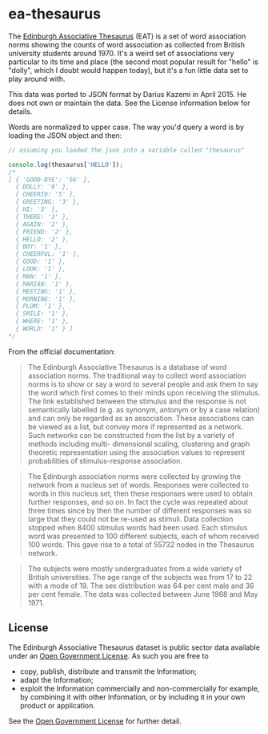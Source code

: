 # ea-thesaurus

The [Edinburgh Associative Thesaurus](http://www.eat.rl.ac.uk/) (EAT) is a set of word association norms showing the counts of word association as collected from British university students around 1970. It's a weird set of associations very particular to its time and place (the second most popular result for "hello" is "dolly", which I doubt would happen today), but it's a fun little data set to play around with.

This data was ported to JSON format by Darius Kazemi in April 2015. He does not own or maintain the data. See the License information below for details.

Words are normalized to upper case. The way you'd query a word is by loading the JSON object and then:

```javascript
// assuming you loaded the json into a variable called "thesaurus"

console.log(thesaurus['HELLO']);
/*
[ { 'GOOD-BYE': '56' },
  { DOLLY: '8' },
  { CHEERIO: '5' },
  { GREETING: '3' },
  { HI: '3' },
  { THERE: '3' },
  { AGAIN: '2' },
  { FRIEND: '2' },
  { HELLO: '2' },
  { BOY: '1' },
  { CHEERFUL: '1' },
  { GOOD: '1' },
  { LOOK: '1' },
  { MAN: '1' },
  { MARIAN: '1' },
  { MEETING: '1' },
  { MORNING: '1' },
  { PLUM: '1' },
  { SMILE: '1' },
  { WHERE: '1' },
  { WORLD: '1' } ]
*/
```

From the official documentation:

>The Edinburgh Associative Thesaurus is a database of word association norms. The traditional way to collect word association norms is to show or say a word to several people and ask them to say the word which first comes to their minds upon receiving the stimulus. The link established between the stimulus and the response is not semantically labelled (e.g. as synonym, antonym or by a case relation) and can only be regarded as an association. These associations can be viewed as a list, but convey more if represented as a network. Such networks can be constructed from the list by a variety of methods including multi- dimensional scaling, clustering and graph theoretic representation using the association values to represent probabilities of stimulus-response association.

>The Edinburgh association norms were collected by growing the network from a nucleus set of words. Responses were collected to words in this nucleus set, then these responses were used to obtain further responses, and so on. In fact the cycle was repeated about three times since by then the number of different responses was so large that they could not be re-used as stimuli. Data collection stopped when 8400 stimulus words had been used. Each stimulus word was presented to 100 different subjects, each of whom received 100 words. This gave rise to a total of 55732 nodes in the Thesaurus network.

>The subjects were mostly undergraduates from a wide variety of British universities. The age range of the subjects was from 17 to 22 with a mode of 19. The sex distribution was 64 per cent male and 36 per cent female. The data was collected between June 1968 and May 1971.

## License
The Edinburgh Associative Thesaurus dataset is public sector data available under an [Open Government License](http://www.nationalarchives.gov.uk/doc/open-government-licence/version/3/). As such you are free to

* copy, publish, distribute and transmit the Information;
* adapt the Information;
* exploit the Information commercially and non-commercially for example, by combining it with other Information, or by including it in your own product or application.

See the [Open Government License](http://www.nationalarchives.gov.uk/doc/open-government-licence/version/3/) for further detail.

